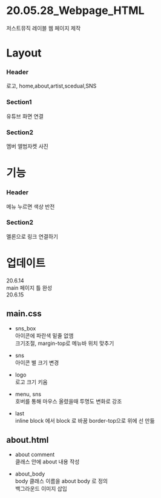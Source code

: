 # 20.05.28_Webpage_HTML
저스트뮤직 레이블 웹 페이지 제작

# Layout
### Header 
로고, home,about,artist,scedual,SNS
### Section1
유튜브 화면 연결
### Section2
멤버 앨범자켓 사진

# 기능
### Header
메뉴 누르면 색상 반전
### Section2
멜론으로 링크 연결하기


# 업데이트
20.6.14 <br>
main 페이지 틀 완성 <br>
20.6.15 <br>
## main.css
- sns_box <br>
아이콘에 파란색 밑줄 없앰 <br>
크기조절, margin-top로 메뉴바 위치 맞추기 <br>

- sns <br>
아이콘 별 크기 변경

- logo <br>
로고 크기 키움

- menu, sns <br>
호버를 통해 마우스 올렸을때 투명도 변화로 강조

- last <br>
inline block 에서 block 로 바꿈
border-top으로 위에 선 만듦

## about.html
- about comment <br>
클래스 안에 about 내용 작성 <br>

- about_body <br>
body 클래스 이름을 about body 로 정의 <br>
백그라운드 이미지 삽입 <br>

